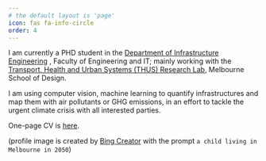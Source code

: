 ```yaml
---
# the default layout is 'page'
icon: fas fa-info-circle
order: 4
---
```


I am currently a PHD student in the <a href="https://infrastructure.eng.unimelb.edu.au/">Department of Infrastructure Engineering</a> , Faculty of Engineering and IT; mainly working with the <a href="https://msd.unimelb.edu.au/thus">Transport, Health and Urban Systems (THUS) Research Lab</a>, Melbourne School of Design.

I am using computer vision, machine learning to quantify infrastructures and map them with air pollutants or GHG emissions, in an effort to tackle the urgent climate crisis with all interested parties.

One-page CV is <a href='https://unimelbcloud-my.sharepoint.com/:b:/r/personal/naxu_student_unimelb_edu_au/Documents/Resume-NX-2024.pdf?csf=1&web=1&e=Utnfv4'>here</a>.

(profile image is created by <a href="https://www.bing.com/create">Bing Creator</a> with the prompt `a child living in Melbourne in 2050`)
